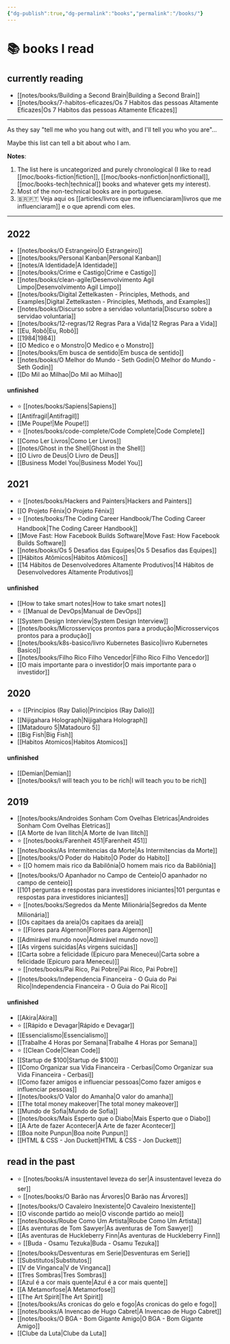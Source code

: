 ```yaml
---
{"dg-publish":true,"dg-permalink":"books","permalink":"/books/"}
---
```


# 📚 books I read

## currently reading

- [[notes/books/Building a Second Brain\|Building a Second Brain]]
- [[notes/books/7-habitos-eficazes/Os 7 Habitos das pessoas Altamente Eficazes\|Os 7 Habitos das pessoas Altamente Eficazes]]


---

As they say "tell me who you hang out with, and I'll tell you who you are"...

Maybe this list can tell a bit about who I am.

**Notes**:

1. The list here is uncategorized and purely chronological (I like to read [[moc/books-fiction\|fiction]], [[moc/books-nonfiction\|nonfictional]], [[moc/books-tech\|technical]] books and whatever gets my interest).
2. Most of the non-technical books are in portuguese.
3. 🇧🇷🇵🇹 Veja aqui os [[articles/livros que me influenciaram\|livros que me influenciaram]] e o que aprendi com eles.

---

## 2022

- [[notes/books/O Estrangeiro\|O Estrangeiro]]
- [[notes/books/Personal Kanban\|Personal Kanban]]
- [[notes/A Identidade\|A Identidade]]
- [[notes/books/Crime e Castigo\|Crime e Castigo]]
- [[notes/books/clean-agile/Desenvolvimento Agil Limpo\|Desenvolvimento Agil Limpo]]
- [[notes/books/Digital Zettelkasten - Principles, Methods, and Examples\|Digital Zettelkasten - Principles, Methods, and Examples]]
- [[notes/books/Discurso sobre a servidao voluntaria\|Discurso sobre a servidao voluntaria]]
- [[notes/books/12-regras/12 Regras Para a Vida\|12 Regras Para a Vida]]
- [[Eu, Robô\|Eu, Robô]]
- [[1984\|1984]]
- [[O Medico e o Monstro\|O Medico e o Monstro]]
- [[notes/books/Em busca de sentido\|Em busca de sentido]]
- [[notes/books/O Melhor do Mundo - Seth Godin\|O Melhor do Mundo - Seth Godin]]
- [[Do Mil ao Milhao\|Do Mil ao Milhao]]

#### unfinished

- ⭐ [[notes/books/Sapiens\|Sapiens]]
- [[Antifragil\|Antifragil]]
- [[Me Poupe!\|Me Poupe!]]
- ⭐ [[notes/books/code-complete/Code Complete\|Code Complete]]
- [[Como Ler Livros\|Como Ler Livros]]
- [[notes/Ghost in the Shell\|Ghost in the Shell]]
- [[O Livro de Deus\|O Livro de Deus]]
- [[Business Model You\|Business Model You]]



## 2021

- ⭐ [[notes/books/Hackers and Painters\|Hackers and Painters]]
- [[O Projeto Fênix\|O Projeto Fênix]]
- ⭐ [[notes/books/The Coding Career Handbook/The Coding Career Handbook\|The Coding Career Handbook]]
- [[Move Fast: How Facebook Builds Software\|Move Fast: How Facebook Builds Software]]
- [[notes/books/Os 5 Desafios das Equipes\|Os 5 Desafios das Equipes]]
- [[Hábitos Atômicos\|Hábitos Atômicos]]
- [[14 Hábitos de Desenvolvedores Altamente Produtivos\|14 Hábitos de Desenvolvedores Altamente Produtivos]]


#### unfinished

- [[How to take smart notes\|How to take smart notes]]
- ⭐ [[Manual de DevOps\|Manual de DevOps]]
- [[System Design Interview\|System Design Interview]]
- [[notes/books/Microsserviços prontos para a produção\|Microsserviços prontos para a produção]]
- [[notes/books/k8s-basico/livro Kubernetes Basico\|livro Kubernetes Basico]]
- [[notes/books/Filho Rico Filho Vencedor\|Filho Rico Filho Vencedor]]
- [[O mais importante para o investidor\|O mais importante para o investidor]]



## 2020

- ⭐ [[Princípios (Ray Dalio)\|Princípios (Ray Dalio)]]
- [[Nijigahara Holograph\|Nijigahara Holograph]]
- [[Matadouro 5\|Matadouro 5]]
- [[Big Fish\|Big Fish]]
- [[Habitos Atomicos\|Habitos Atomicos]]

#### unfinished

- [[Demian\|Demian]]
- [[notes/books/I will teach you to be rich\|I will teach you to be rich]]


## 2019

- [[notes/books/Androides Sonham Com Ovelhas Eletricas\|Androides Sonham Com Ovelhas Eletricas]]
- [[A Morte de Ivan Ilitch\|A Morte de Ivan Ilitch]]
- ⭐ [[notes/books/Farenheit 451\|Farenheit 451]]
- [[notes/books/As Intermitencias da Morte\|As Intermitencias da Morte]]
- [[notes/books/O Poder do Habito\|O Poder do Habito]]
- ⭐ [[O homem mais rico da Babilônia\|O homem mais rico da Babilônia]]
- [[notes/books/O Apanhador no Campo de Centeio\|O apanhador no campo de centeio]]
- [[101 perguntas e respostas para investidores iniciantes\|101 perguntas e respostas para investidores iniciantes]]
- ⭐ [[notes/books/Segredos da Mente Milionária\|Segredos da Mente Milionária]]
- [[Os capitaes da areia\|Os capitaes da areia]]
- ⭐ [[Flores para Algernon\|Flores para Algernon]]
- [[Admirável mundo novo\|Admirável mundo novo]]
- [[As virgens suicidas\|As virgens suicidas]]
- [[Carta sobre a felicidade (Epicuro para Meneceu)\|Carta sobre a felicidade (Epicuro para Meneceu)]]
- ⭐ [[notes/books/Pai Rico, Pai Pobre\|Pai Rico, Pai Pobre]]
- [[notes/books/Independencia Financeira - O Guia do Pai Rico\|Independencia Financeira - O Guia do Pai Rico]]


#### unfinished

- [[Akira\|Akira]]
- ⭐ [[Rápido e Devagar\|Rápido e Devagar]]
- [[Essencialismo\|Essencialismo]]
- [[Trabalhe 4 Horas por Semana\|Trabalhe 4 Horas por Semana]]
- ⭐ [[Clean Code\|Clean Code]]
- [[Startup de $100\|Startup de $100]]
- [[Como Organizar sua Vida Financeira - Cerbasi\|Como Organizar sua Vida Financeira - Cerbasi]]
- [[Como fazer amigos e influenciar pessoas\|Como fazer amigos e influenciar pessoas]]
- [[notes/books/O Valor do Amanha\|O valor do amanha]]
- [[The total money makeover\|The total money makeover]]
- [[Mundo de Sofia\|Mundo de Sofia]]
- [[notes/books/Mais Esperto que o Diabo\|Mais Esperto que o Diabo]]
- [[A Arte de fazer Acontecer\|A Arte de fazer Acontecer]]
- [[Boa noite Punpun\|Boa noite Punpun]]
- [[HTML & CSS - Jon Duckett\|HTML & CSS - Jon Duckett]]


## read in the past

- ⭐ [[notes/books/A insustentavel leveza do ser\|A insustentavel leveza do ser]]
- ⭐ [[notes/books/O Barão nas Árvores\|O Barão nas Árvores]]
- [[notes/books/O Cavaleiro Inexistente\|O Cavaleiro Inexistente]]
- [[O visconde partido ao meio\|O visconde partido ao meio]]
- [[notes/books/Roube Como Um Artista\|Roube Como Um Artista]]
- [[As aventuras de Tom Sawyer\|As aventuras de Tom Sawyer]]
- [[As aventuras de Huckleberry Finn\|As aventuras de Huckleberry Finn]]
- ⭐ [[Buda - Osamu Tezuka\|Buda - Osamu Tezuka]]
- [[notes/books/Desventuras em Serie\|Desventuras em Serie]]
- [[Substitutos\|Substitutos]]
- [[V de Vinganca\|V de Vinganca]]
- [[Tres Sombras\|Tres Sombras]]
- [[Azul é a cor mais quente\|Azul é a cor mais quente]]
- [[A Metamorfose\|A Metamorfose]]
- [[The Art Spirit\|The Art Spirit]]
- [[notes/books/As cronicas do gelo e fogo\|As cronicas do gelo e fogo]]
- [[notes/books/A Invencao de Hugo Cabret\|A Invencao de Hugo Cabret]]
- [[notes/books/O BGA - Bom Gigante Amigo\|O BGA - Bom Gigante Amigo]]
- [[Clube da Luta\|Clube da Luta]]
